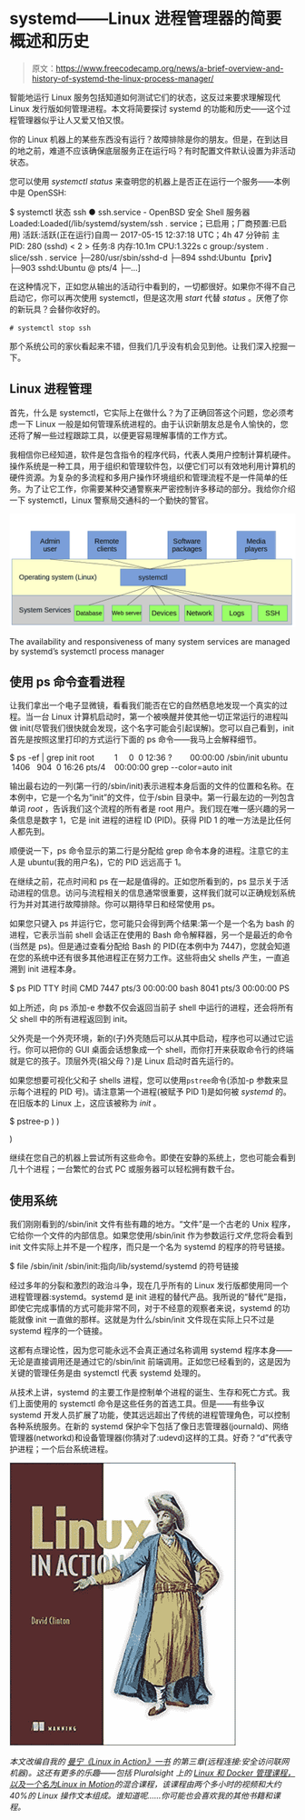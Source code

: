 # systemd——Linux 进程管理器的简要概述和历史

> 原文：<https://www.freecodecamp.org/news/a-brief-overview-and-history-of-systemd-the-linux-process-manager/>

智能地运行 Linux 服务包括知道如何测试它们的状态，这反过来要求理解现代 Linux 发行版如何管理进程。本文将简要探讨 systemd 的功能和历史——这个过程管理器似乎让人又爱又怕又恨。

你的 Linux 机器上的某些东西没有运行？故障排除是你的朋友。但是，在到达目的地之前，难道不应该确保底层服务正在运行吗？有时配置文件默认设置为非活动状态。

您可以使用 *systemctl status* 来查明您的机器上是否正在运行一个服务——本例中是 OpenSSH:

$ systemctl 状态 ssh
● ssh.service - OpenBSD 安全 Shell 服务器
Loaded:Loaded(/lib/systemd/system/ssh . service；已启用；厂商预置:已启用)
活跃:活跃(正在运行)自周一 2017-05-15 12:37:18 UTC；4h 47 分钟前
主 PID: 280 (sshd) < 2 >
任务:8
内存:10.1m
CPU:1.322s
c group:/system . slice/ssh . service
├─280/usr/sbin/sshd-d
├─894 sshd:Ubuntu【priv】
├─903 sshd:Ubuntu @ pts/4
├─...]

在这种情况下，正如您从输出的活动行中看到的，一切都很好。如果你不得不自己启动它，你可以再次使用 systemctl，但是这次用 *start* 代替 *status* 。厌倦了你的新玩具？会替你收好的。

`# systemctl stop ssh`

那个系统公司的家伙看起来不错，但我们几乎没有机会见到他。让我们深入挖掘一下。

## Linux 进程管理

首先，什么是 systemctl，它实际上在做什么？为了正确回答这个问题，您必须考虑一下 Linux 一般是如何管理系统进程的。由于认识新朋友总是令人愉快的，您还将了解一些过程跟踪工具，以便更容易理解事情的工作方式。

我相信你已经知道，软件是包含指令的程序代码，代表人类用户控制计算机硬件。操作系统是一种工具，用于组织和管理软件包，以便它们可以有效地利用计算机的硬件资源。为复杂的多流程和多用户操作环境组织和管理流程不是一件简单的任务。为了让它工作，你需要某种交通警察来严密控制许多移动的部分。我给你介绍一下 systemctl，Linux 警察局交通科的一个勤快的警官。

![1*OD9MOvg4XlBFYezYqwUSMA](img/6d07135ac994ed09f8906772e6e97a27.png)

The availability and responsiveness of many system services are managed by systemd’s systemctl process manager

## 使用 ps 命令查看进程

让我们拿出一个电子显微镜，看看我们能否在它的自然栖息地发现一个真实的过程。当一台 Linux 计算机启动时，第一个被唤醒并使其他一切正常运行的进程叫做 init(尽管我们很快就会发现，这个名字可能会引起误解)。您可以自己看到，init 首先是按照这里打印的方式运行下面的 ps 命令——我马上会解释细节。

$ ps -ef | grep init
root         1     0  0 12:36 ?        00:00:00 /sbin/init
ubuntu    1406   904  0 16:26 pts/4    00:00:00 grep --color=auto init

输出最右边的一列(第一行的/sbin/init)表示进程本身后面的文件的位置和名称。在本例中，它是一个名为“init”的文件，位于/sbin 目录中。第一行最左边的一列包含单词 *root* ，告诉我们这个流程的所有者是 root 用户。我们现在唯一感兴趣的另一条信息是数字 1，它是 init 进程的进程 ID (PID)。获得 PID 1 的唯一方法是比任何人都先到。

顺便说一下，ps 命令显示的第二行是分配给 grep 命令本身的进程。注意它的主人是 ubuntu(我的用户名)，它的 PID 远远高于 1。

在继续之前，花点时间和 ps 在一起是值得的。正如您所看到的，ps 显示关于活动进程的信息。访问与流程相关的信息通常很重要，这样我们就可以正确规划系统行为并对其进行故障排除。你可以期待早日和经常使用 ps。

如果您只键入 ps 并运行它，您可能只会得到两个结果:第一个是一个名为 bash 的进程，它表示当前 shell 会话正在使用的 Bash 命令解释器，另一个是最近的命令(当然是 ps)。但是通过查看分配给 Bash 的 PID(在本例中为 7447)，您就会知道在您的系统中还有很多其他进程正在努力工作。这些将由父 shells 产生，一直追溯到 init 进程本身。

$ ps
PID TTY 时间 CMD
7447 pts/3 00:00:00 bash
8041 pts/3 00:00:00 PS

如上所述，向 ps 添加-e 参数不仅会返回当前子 shell 中运行的进程，还会将所有父 shell 中的所有进程返回到 init。

父外壳是一个外壳环境，新的(子)外壳随后可以从其中启动，程序也可以通过它运行。你可以把你的 GUI 桌面会话想象成一个 shell，而你打开来获取命令行的终端就是它的孩子。顶层外壳(祖父母？)是 Linux 启动时首先运行的。

如果您想要可视化父和子 shells 进程，您可以使用`pstree`命令(添加-p 参数来显示每个进程的 PID 号)。请注意第一个进程(被赋予 PID 1)是如何被 *systemd* 的。在旧版本的 Linux 上，这应该被称为 *init* 。

$ pstree-p
)
)

)

继续在您自己的机器上尝试所有这些命令。即使在安静的系统上，您也可能会看到几十个进程；一台繁忙的台式 PC 或服务器可以轻松拥有数千台。

## 使用系统

我们刚刚看到的/sbin/init 文件有些有趣的地方。“文件”是一个古老的 Unix 程序，它给你一个文件的内部信息。如果您使用/sbin/init 作为参数运行*文件*,您将会看到 init 文件实际上并不是一个程序，而只是一个名为 systemd 的程序的符号链接。

$ file /sbin/init
/sbin/init:指向/lib/systemd/systemd 的符号链接

经过多年的分裂和激烈的政治斗争，现在几乎所有的 Linux 发行版都使用同一个进程管理器:systemd。systemd 是 init 进程的替代产品。我所说的“替代”是指，即使它完成事情的方式可能非常不同，对于不经意的观察者来说，systemd 的功能就像 init 一直做的那样。这就是为什么/sbin/init 文件现在实际上只不过是 systemd 程序的一个链接。

这都有点理论性，因为您可能永远不会真正通过名称调用 systemd 程序本身——无论是直接调用还是通过它的/sbin/init 前端调用。正如您已经看到的，这是因为关键的管理任务是由 systemctl 代表 systemd 处理的。

从技术上讲，systemd 的主要工作是控制单个进程的诞生、生存和死亡方式。我们上面使用的 systemctl 命令是这些任务的首选工具。但是——有些争议 systemd 开发人员扩展了功能，使其远远超出了传统的进程管理角色，可以控制各种系统服务。在新的 systemd 保护伞下包括了像日志管理器(journald)、网络管理器(networkd)和设备管理器(你猜对了:udevd)这样的工具。好奇？“d”代表守护进程；一个后台系统进程。

![0*ufSpWkBfRakYB-Ex](img/8add8b88c045430ca7827f5bc26bf293.png)

*本文改编自我的* [*曼宁《Linux in Action》一书*](https://www.manning.com/books/linux-in-action?a_aid=bootstrap-it&a_bid=4ca15fc9) *的第三章(远程连接:安全访问联网机器)。这还有更多的乐趣——包括 Pluralsight* *上的* [*Linux 和 Docker 管理课程，以及一个名为*](http://pluralsight.pxf.io/c/1191769/424552/7490?subId1=solving&u=https%3A%2F%2Fapp.pluralsight.com%2Fprofile%2Fauthor%2Fdavid-clinton)[*Linux in Motion*](https://www.manning.com/livevideo/linux-in-motion?a_aid=bootstrap-it&a_bid=0c56986f&chan=motion1)*的混合课程，该课程由两个多小时的视频和大约 40%的 Linux 操作文本组成。谁知道呢……你可能也会喜欢我的其他书籍和课程。*